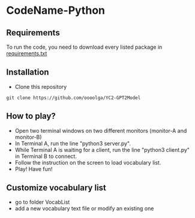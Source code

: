 # CodeName-Python

## Requirements

To run the code, you need to download every listed package in [requirements.txt](requirements.txt)

## Installation

- Clone this repository

```shell
git clone https://github.com/oooolga/YC2-GPT2Model
```

## How to play?

- Open two terminal windows on two different monitors (monitor-A and monitor-B)
- In Terminal A, run the line "python3 server.py".
- While Terminal A is waiting for a client, run the line "python3 client.py" in Terminal B to connect.
- Follow the instruction on the screen to load vocabulary list.
- Play! Have fun!

## Customize vocabulary list
- go to folder VocabList
- add a new vocabulary text file or modify an existing one